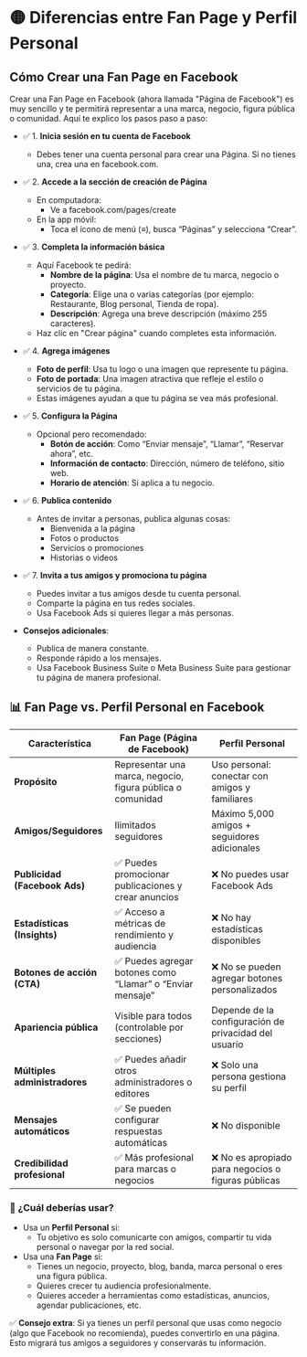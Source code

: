 # 🟡 Diferencias entre Fan Page y Perfil Personal

## Cómo Crear una Fan Page en Facebook
Crear una Fan Page en Facebook (ahora llamada "Página de Facebook") es muy sencillo y te permitirá representar a una marca, negocio, figura pública o comunidad. Aquí te explico los pasos paso a paso:

- ✅ 1. **Inicia sesión en tu cuenta de Facebook**
    - Debes tener una cuenta personal para crear una Página. Si no tienes una, crea una en facebook.com.
- ✅ 2. **Accede a la sección de creación de Página**
    - En computadora:
        - Ve a facebook.com/pages/create
    - En la app móvil:
        - Toca el ícono de menú (≡), busca “Páginas” y selecciona “Crear”.
- ✅ 3. **Completa la información básica**
    - Aquí Facebook te pedirá:
        - **Nombre de la página**: Usa el nombre de tu marca, negocio o proyecto.
        - **Categoría**: Elige una o varias categorías (por ejemplo: Restaurante, Blog personal, Tienda de ropa).
        - **Descripción**: Agrega una breve descripción (máximo 255 caracteres).
    - Haz clic en "Crear página" cuando completes esta información.
- ✅ 4. **Agrega imágenes**
    - **Foto de perfil**: Usa tu logo o una imagen que represente tu página.
    - **Foto de portada**: Una imagen atractiva que refleje el estilo o servicios de tu página.
    - Estas imágenes ayudan a que tu página se vea más profesional.
- ✅ 5. **Configura la Página**
    - Opcional pero recomendado:
        - **Botón de acción**: Como “Enviar mensaje”, “Llamar”, “Reservar ahora”, etc.
        - **Información de contacto**: Dirección, número de teléfono, sitio web.
        - **Horario de atención**: Si aplica a tu negocio.
- ✅ 6. **Publica contenido**
    - Antes de invitar a personas, publica algunas cosas:
        - Bienvenida a la página
        - Fotos o productos
        - Servicios o promociones
        - Historias o videos
- ✅ 7. **Invita a tus amigos y promociona tu página**
    - Puedes invitar a tus amigos desde tu cuenta personal.
    - Comparte la página en tus redes sociales.
    - Usa Facebook Ads si quieres llegar a más personas.

- **Consejos adicionales**:
    - Publica de manera constante.
    - Responde rápido a los mensajes.
    - Usa Facebook Business Suite o Meta Business Suite para gestionar tu página de manera profesional.


## 📊 Fan Page vs. Perfil Personal en Facebook

| Característica                     | Fan Page (Página de Facebook)                                | Perfil Personal                                              |
|-----------------------------------|----------------------------------------------------------------|--------------------------------------------------------------|
| **Propósito**                     | Representar una marca, negocio, figura pública o comunidad     | Uso personal: conectar con amigos y familiares               |
| **Amigos/Seguidores**             | Ilimitados seguidores                                          | Máximo 5,000 amigos + seguidores adicionales                 |
| **Publicidad (Facebook Ads)**     | ✅ Puedes promocionar publicaciones y crear anuncios           | ❌ No puedes usar Facebook Ads                               |
| **Estadísticas (Insights)**       | ✅ Acceso a métricas de rendimiento y audiencia                | ❌ No hay estadísticas disponibles                           |
| **Botones de acción (CTA)**       | ✅ Puedes agregar botones como “Llamar” o “Enviar mensaje”     | ❌ No se pueden agregar botones personalizados               |
| **Apariencia pública**            | Visible para todos (controlable por secciones)                | Depende de la configuración de privacidad del usuario        |
| **Múltiples administradores**     | ✅ Puedes añadir otros administradores o editores              | ❌ Solo una persona gestiona su perfil                       |
| **Mensajes automáticos**          | ✅ Se pueden configurar respuestas automáticas                 | ❌ No disponible                                              |
| **Credibilidad profesional**      | ✅ Más profesional para marcas o negocios                      | ❌ No es apropiado para negocios o figuras públicas          |


### 🎯 ¿Cuál deberías usar?
- Usa un **Perfil Personal** si:
    - Tu objetivo es solo comunicarte con amigos, compartir tu vida personal o navegar por la red social.
- Usa una **Fan Page** si:
    - Tienes un negocio, proyecto, blog, banda, marca personal o eres una figura pública.
    - Quieres crecer tu audiencia profesionalmente.
    - Quieres acceder a herramientas como estadísticas, anuncios, agendar publicaciones, etc.

✅ **Consejo extra**:
Si ya tienes un perfil personal que usas como negocio (algo que Facebook no recomienda), puedes convertirlo en una página. Esto migrará tus amigos a seguidores y conservarás tu información.